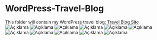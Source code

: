 # WordPress-Travel-Blog
This folder will contain my WordPress travel blog: [Travel Blog Site](https://piwd349-6-e.nobelexplorers.website/homepage-of-travel-blog/)
![Açıklama](https://private-user-images.githubusercontent.com/145008545/294455581-df48ac5e-68de-4cdc-a0e0-c079c00d2561.png?jwt=eyJhbGciOiJIUzI1NiIsInR5cCI6IkpXVCJ9.eyJpc3MiOiJnaXRodWIuY29tIiwiYXVkIjoicmF3LmdpdGh1YnVzZXJjb250ZW50LmNvbSIsImtleSI6ImtleTUiLCJleHAiOjE3MDQ0NDg4MjEsIm5iZiI6MTcwNDQ0ODUyMSwicGF0aCI6Ii8xNDUwMDg1NDUvMjk0NDU1NTgxLWRmNDhhYzVlLTY4ZGUtNGNkYy1hMGUwLWMwNzljMDBkMjU2MS5wbmc_WC1BbXotQWxnb3JpdGhtPUFXUzQtSE1BQy1TSEEyNTYmWC1BbXotQ3JlZGVudGlhbD1BS0lBVkNPRFlMU0E1M1BRSzRaQSUyRjIwMjQwMTA1JTJGdXMtZWFzdC0xJTJGczMlMkZhd3M0X3JlcXVlc3QmWC1BbXotRGF0ZT0yMDI0MDEwNVQwOTU1MjFaJlgtQW16LUV4cGlyZXM9MzAwJlgtQW16LVNpZ25hdHVyZT1lYThhMTU4MjA2NTg5OTVkNzI1YjFkOTQ3OWQyY2FhYjI1M2VkNWU0OGU5ZDAyZWVhMDgxZTVjYTcwNzEyMDA2JlgtQW16LVNpZ25lZEhlYWRlcnM9aG9zdCZhY3Rvcl9pZD0wJmtleV9pZD0wJnJlcG9faWQ9MCJ9.ibX_StgGkRX2pXy8yn8Z5SCJ_zjL2f2PkSLK8oKHY44)
![Açıklama](https://private-user-images.githubusercontent.com/145008545/294455591-f3913cf8-b72a-4046-8535-1b5ea93f7ce6.png?jwt=eyJhbGciOiJIUzI1NiIsInR5cCI6IkpXVCJ9.eyJpc3MiOiJnaXRodWIuY29tIiwiYXVkIjoicmF3LmdpdGh1YnVzZXJjb250ZW50LmNvbSIsImtleSI6ImtleTUiLCJleHAiOjE3MDQ0NDg4MjEsIm5iZiI6MTcwNDQ0ODUyMSwicGF0aCI6Ii8xNDUwMDg1NDUvMjk0NDU1NTkxLWYzOTEzY2Y4LWI3MmEtNDA0Ni04NTM1LTFiNWVhOTNmN2NlNi5wbmc_WC1BbXotQWxnb3JpdGhtPUFXUzQtSE1BQy1TSEEyNTYmWC1BbXotQ3JlZGVudGlhbD1BS0lBVkNPRFlMU0E1M1BRSzRaQSUyRjIwMjQwMTA1JTJGdXMtZWFzdC0xJTJGczMlMkZhd3M0X3JlcXVlc3QmWC1BbXotRGF0ZT0yMDI0MDEwNVQwOTU1MjFaJlgtQW16LUV4cGlyZXM9MzAwJlgtQW16LVNpZ25hdHVyZT02OTZmNWY3NmU1OTMxNmMyMWQ0M2Q1OGM3MjY0NzFiNTBhYTBlZTFkZjBlZjYyOWI1Yzc0ZWYzM2JmMjA3M2Q2JlgtQW16LVNpZ25lZEhlYWRlcnM9aG9zdCZhY3Rvcl9pZD0wJmtleV9pZD0wJnJlcG9faWQ9MCJ9.YQWcggMqzy6N1mCdj-dC-p6S3_huOUR7o3CJ0VIgrdk)
![Açıklama](https://private-user-images.githubusercontent.com/145008545/294455615-72803b37-8b67-4138-a4fc-2e10ac420be6.png?jwt=eyJhbGciOiJIUzI1NiIsInR5cCI6IkpXVCJ9.eyJpc3MiOiJnaXRodWIuY29tIiwiYXVkIjoicmF3LmdpdGh1YnVzZXJjb250ZW50LmNvbSIsImtleSI6ImtleTUiLCJleHAiOjE3MDQ0NDg4MjEsIm5iZiI6MTcwNDQ0ODUyMSwicGF0aCI6Ii8xNDUwMDg1NDUvMjk0NDU1NjE1LTcyODAzYjM3LThiNjctNDEzOC1hNGZjLTJlMTBhYzQyMGJlNi5wbmc_WC1BbXotQWxnb3JpdGhtPUFXUzQtSE1BQy1TSEEyNTYmWC1BbXotQ3JlZGVudGlhbD1BS0lBVkNPRFlMU0E1M1BRSzRaQSUyRjIwMjQwMTA1JTJGdXMtZWFzdC0xJTJGczMlMkZhd3M0X3JlcXVlc3QmWC1BbXotRGF0ZT0yMDI0MDEwNVQwOTU1MjFaJlgtQW16LUV4cGlyZXM9MzAwJlgtQW16LVNpZ25hdHVyZT1mNDFmMmY3ZDA2YWQ2NjdjMjg2ZTExOTdiMDZiODcwYWM1YWY0NTI5MjFlYjkyMDk3MTk0MmQ2YTZlMDAxNzNkJlgtQW16LVNpZ25lZEhlYWRlcnM9aG9zdCZhY3Rvcl9pZD0wJmtleV9pZD0wJnJlcG9faWQ9MCJ9.-6COCAnmkFyFKKeaOqWZG3FFyv47yzr8Xq-U6aa88RM)
![Açıklama](https://private-user-images.githubusercontent.com/145008545/294455628-a51a8ccf-9c2b-4eb5-8676-e0c8b98f256d.png?jwt=eyJhbGciOiJIUzI1NiIsInR5cCI6IkpXVCJ9.eyJpc3MiOiJnaXRodWIuY29tIiwiYXVkIjoicmF3LmdpdGh1YnVzZXJjb250ZW50LmNvbSIsImtleSI6ImtleTUiLCJleHAiOjE3MDQ0NDg4MjEsIm5iZiI6MTcwNDQ0ODUyMSwicGF0aCI6Ii8xNDUwMDg1NDUvMjk0NDU1NjI4LWE1MWE4Y2NmLTljMmItNGViNS04Njc2LWUwYzhiOThmMjU2ZC5wbmc_WC1BbXotQWxnb3JpdGhtPUFXUzQtSE1BQy1TSEEyNTYmWC1BbXotQ3JlZGVudGlhbD1BS0lBVkNPRFlMU0E1M1BRSzRaQSUyRjIwMjQwMTA1JTJGdXMtZWFzdC0xJTJGczMlMkZhd3M0X3JlcXVlc3QmWC1BbXotRGF0ZT0yMDI0MDEwNVQwOTU1MjFaJlgtQW16LUV4cGlyZXM9MzAwJlgtQW16LVNpZ25hdHVyZT03YzdjMmRmOWFhOTM3YjE4MDkwZjkxZDczZTM5OWI1YzdkMTdjODRkNjIzNzMzYWIwMDJkN2I0Mzc2ZjEzNDk2JlgtQW16LVNpZ25lZEhlYWRlcnM9aG9zdCZhY3Rvcl9pZD0wJmtleV9pZD0wJnJlcG9faWQ9MCJ9.jN1__Fsxv5q67X1XjOntnahmT9JdL7fximh--6EB3DY)
![Açıklama](https://private-user-images.githubusercontent.com/145008545/294457054-6ad1db0f-be38-495e-8958-1ff4af2fe629.png?jwt=eyJhbGciOiJIUzI1NiIsInR5cCI6IkpXVCJ9.eyJpc3MiOiJnaXRodWIuY29tIiwiYXVkIjoicmF3LmdpdGh1YnVzZXJjb250ZW50LmNvbSIsImtleSI6ImtleTUiLCJleHAiOjE3MDQ0NDkxODQsIm5iZiI6MTcwNDQ0ODg4NCwicGF0aCI6Ii8xNDUwMDg1NDUvMjk0NDU3MDU0LTZhZDFkYjBmLWJlMzgtNDk1ZS04OTU4LTFmZjRhZjJmZTYyOS5wbmc_WC1BbXotQWxnb3JpdGhtPUFXUzQtSE1BQy1TSEEyNTYmWC1BbXotQ3JlZGVudGlhbD1BS0lBVkNPRFlMU0E1M1BRSzRaQSUyRjIwMjQwMTA1JTJGdXMtZWFzdC0xJTJGczMlMkZhd3M0X3JlcXVlc3QmWC1BbXotRGF0ZT0yMDI0MDEwNVQxMDAxMjRaJlgtQW16LUV4cGlyZXM9MzAwJlgtQW16LVNpZ25hdHVyZT00MGRmZjA2NTEwMjcxZWI0ZGQ2MTM5OTdjZmRmZDM1YjI1Y2Y1MGFiOWFlOWY1MTNkOTNkOTUyY2QzY2YzY2RmJlgtQW16LVNpZ25lZEhlYWRlcnM9aG9zdCZhY3Rvcl9pZD0wJmtleV9pZD0wJnJlcG9faWQ9MCJ9.Qyr893PfYnTwxOMj2XwZgO6g5BMgHJ2jc3Gu9VyKKLU)
![Açıklama](https://private-user-images.githubusercontent.com/145008545/294457065-bbe4fef2-7736-4ead-b102-1b849590c757.png?jwt=eyJhbGciOiJIUzI1NiIsInR5cCI6IkpXVCJ9.eyJpc3MiOiJnaXRodWIuY29tIiwiYXVkIjoicmF3LmdpdGh1YnVzZXJjb250ZW50LmNvbSIsImtleSI6ImtleTUiLCJleHAiOjE3MDQ0NDkxODQsIm5iZiI6MTcwNDQ0ODg4NCwicGF0aCI6Ii8xNDUwMDg1NDUvMjk0NDU3MDY1LWJiZTRmZWYyLTc3MzYtNGVhZC1iMTAyLTFiODQ5NTkwYzc1Ny5wbmc_WC1BbXotQWxnb3JpdGhtPUFXUzQtSE1BQy1TSEEyNTYmWC1BbXotQ3JlZGVudGlhbD1BS0lBVkNPRFlMU0E1M1BRSzRaQSUyRjIwMjQwMTA1JTJGdXMtZWFzdC0xJTJGczMlMkZhd3M0X3JlcXVlc3QmWC1BbXotRGF0ZT0yMDI0MDEwNVQxMDAxMjRaJlgtQW16LUV4cGlyZXM9MzAwJlgtQW16LVNpZ25hdHVyZT02YWI2OTY3NDk1OTEwN2IyMTg4ZTM5MTRjMjdlMjA0ZWNhZTJjYWI2Y2QxYzc5MDZkODAxZGI4MzJjMGM1YmEzJlgtQW16LVNpZ25lZEhlYWRlcnM9aG9zdCZhY3Rvcl9pZD0wJmtleV9pZD0wJnJlcG9faWQ9MCJ9.CH8l_ClTPfJfeFCpESTdxpFeGcQZITarKkKrQ4GvnXg)
![Açıklama](https://private-user-images.githubusercontent.com/145008545/294457072-ffa79991-3c21-42e3-a8aa-8d13b763e8cd.png?jwt=eyJhbGciOiJIUzI1NiIsInR5cCI6IkpXVCJ9.eyJpc3MiOiJnaXRodWIuY29tIiwiYXVkIjoicmF3LmdpdGh1YnVzZXJjb250ZW50LmNvbSIsImtleSI6ImtleTUiLCJleHAiOjE3MDQ0NDkxODQsIm5iZiI6MTcwNDQ0ODg4NCwicGF0aCI6Ii8xNDUwMDg1NDUvMjk0NDU3MDcyLWZmYTc5OTkxLTNjMjEtNDJlMy1hOGFhLThkMTNiNzYzZThjZC5wbmc_WC1BbXotQWxnb3JpdGhtPUFXUzQtSE1BQy1TSEEyNTYmWC1BbXotQ3JlZGVudGlhbD1BS0lBVkNPRFlMU0E1M1BRSzRaQSUyRjIwMjQwMTA1JTJGdXMtZWFzdC0xJTJGczMlMkZhd3M0X3JlcXVlc3QmWC1BbXotRGF0ZT0yMDI0MDEwNVQxMDAxMjRaJlgtQW16LUV4cGlyZXM9MzAwJlgtQW16LVNpZ25hdHVyZT01NjZiMGM4MzJjZGM4NDE0NWEzMGRjOWMzMzI3MzM4NWVjZjM1YzhjZmZkMGU1OTI0MDFhNTM5Y2Q2NTIzOGEwJlgtQW16LVNpZ25lZEhlYWRlcnM9aG9zdCZhY3Rvcl9pZD0wJmtleV9pZD0wJnJlcG9faWQ9MCJ9.7sUGrzrfBZodrlY_yL2bp8-UJW0oDwwv2mQyKVVf7f0)
![Açıklama](https://private-user-images.githubusercontent.com/145008545/294457081-18119ed1-8cab-4cfa-b94c-3add29498144.png?jwt=eyJhbGciOiJIUzI1NiIsInR5cCI6IkpXVCJ9.eyJpc3MiOiJnaXRodWIuY29tIiwiYXVkIjoicmF3LmdpdGh1YnVzZXJjb250ZW50LmNvbSIsImtleSI6ImtleTUiLCJleHAiOjE3MDQ0NDkxODQsIm5iZiI6MTcwNDQ0ODg4NCwicGF0aCI6Ii8xNDUwMDg1NDUvMjk0NDU3MDgxLTE4MTE5ZWQxLThjYWItNGNmYS1iOTRjLTNhZGQyOTQ5ODE0NC5wbmc_WC1BbXotQWxnb3JpdGhtPUFXUzQtSE1BQy1TSEEyNTYmWC1BbXotQ3JlZGVudGlhbD1BS0lBVkNPRFlMU0E1M1BRSzRaQSUyRjIwMjQwMTA1JTJGdXMtZWFzdC0xJTJGczMlMkZhd3M0X3JlcXVlc3QmWC1BbXotRGF0ZT0yMDI0MDEwNVQxMDAxMjRaJlgtQW16LUV4cGlyZXM9MzAwJlgtQW16LVNpZ25hdHVyZT02Y2MyNjg1MGU3YTc4YzFiOTQ3Yjc1MDMwMmY1OTg1NmIwZDFjMzllODJiM2M3NjViZjY4MWNlYTRjZDBhNzgwJlgtQW16LVNpZ25lZEhlYWRlcnM9aG9zdCZhY3Rvcl9pZD0wJmtleV9pZD0wJnJlcG9faWQ9MCJ9.L8yUtEb05dFrXfKaaymP9WzCZ0h9wqi5_7p1yBPnAFc)
![Açıklama](https://private-user-images.githubusercontent.com/145008545/294457084-51173b4d-2760-413f-aa65-22ae01c62741.png?jwt=eyJhbGciOiJIUzI1NiIsInR5cCI6IkpXVCJ9.eyJpc3MiOiJnaXRodWIuY29tIiwiYXVkIjoicmF3LmdpdGh1YnVzZXJjb250ZW50LmNvbSIsImtleSI6ImtleTUiLCJleHAiOjE3MDQ0NDkxODQsIm5iZiI6MTcwNDQ0ODg4NCwicGF0aCI6Ii8xNDUwMDg1NDUvMjk0NDU3MDg0LTUxMTczYjRkLTI3NjAtNDEzZi1hYTY1LTIyYWUwMWM2Mjc0MS5wbmc_WC1BbXotQWxnb3JpdGhtPUFXUzQtSE1BQy1TSEEyNTYmWC1BbXotQ3JlZGVudGlhbD1BS0lBVkNPRFlMU0E1M1BRSzRaQSUyRjIwMjQwMTA1JTJGdXMtZWFzdC0xJTJGczMlMkZhd3M0X3JlcXVlc3QmWC1BbXotRGF0ZT0yMDI0MDEwNVQxMDAxMjRaJlgtQW16LUV4cGlyZXM9MzAwJlgtQW16LVNpZ25hdHVyZT01OTdiNzZiNjhiNDVmZDRkNTBmOGE3ZGEwMTMzNDM0MDY1NGFjMzZlNjY2NTU1YzgzOTliMzczZDgyNzgwZGNiJlgtQW16LVNpZ25lZEhlYWRlcnM9aG9zdCZhY3Rvcl9pZD0wJmtleV9pZD0wJnJlcG9faWQ9MCJ9.ACWeQ6UK4eCtprYZx-f24Eb3_u7cgzZA7BEO-V3NCro)
![Açıklama](https://private-user-images.githubusercontent.com/145008545/294457101-e82e18ae-2ddc-4589-b04c-0087312b8428.png?jwt=eyJhbGciOiJIUzI1NiIsInR5cCI6IkpXVCJ9.eyJpc3MiOiJnaXRodWIuY29tIiwiYXVkIjoicmF3LmdpdGh1YnVzZXJjb250ZW50LmNvbSIsImtleSI6ImtleTUiLCJleHAiOjE3MDQ0NDkxODQsIm5iZiI6MTcwNDQ0ODg4NCwicGF0aCI6Ii8xNDUwMDg1NDUvMjk0NDU3MTAxLWU4MmUxOGFlLTJkZGMtNDU4OS1iMDRjLTAwODczMTJiODQyOC5wbmc_WC1BbXotQWxnb3JpdGhtPUFXUzQtSE1BQy1TSEEyNTYmWC1BbXotQ3JlZGVudGlhbD1BS0lBVkNPRFlMU0E1M1BRSzRaQSUyRjIwMjQwMTA1JTJGdXMtZWFzdC0xJTJGczMlMkZhd3M0X3JlcXVlc3QmWC1BbXotRGF0ZT0yMDI0MDEwNVQxMDAxMjRaJlgtQW16LUV4cGlyZXM9MzAwJlgtQW16LVNpZ25hdHVyZT00ZTVmZjhlMjgxNGY2MTNiZWFhYWFjMGQ4OGZhOGU0NTgzN2I3NmY4YmI3ZWMwYTEzZmM5ZDRiZTRjZjRhYmEzJlgtQW16LVNpZ25lZEhlYWRlcnM9aG9zdCZhY3Rvcl9pZD0wJmtleV9pZD0wJnJlcG9faWQ9MCJ9.jbBwxqc6OW30UX07ru4dGJ5UYHnMKV7Yfas6fh0081c)
![Açıklama](https://private-user-images.githubusercontent.com/145008545/294457104-d4ac7d35-26a3-4dea-a5af-e6c588a8e848.png?jwt=eyJhbGciOiJIUzI1NiIsInR5cCI6IkpXVCJ9.eyJpc3MiOiJnaXRodWIuY29tIiwiYXVkIjoicmF3LmdpdGh1YnVzZXJjb250ZW50LmNvbSIsImtleSI6ImtleTUiLCJleHAiOjE3MDQ0NDkxODQsIm5iZiI6MTcwNDQ0ODg4NCwicGF0aCI6Ii8xNDUwMDg1NDUvMjk0NDU3MTA0LWQ0YWM3ZDM1LTI2YTMtNGRlYS1hNWFmLWU2YzU4OGE4ZTg0OC5wbmc_WC1BbXotQWxnb3JpdGhtPUFXUzQtSE1BQy1TSEEyNTYmWC1BbXotQ3JlZGVudGlhbD1BS0lBVkNPRFlMU0E1M1BRSzRaQSUyRjIwMjQwMTA1JTJGdXMtZWFzdC0xJTJGczMlMkZhd3M0X3JlcXVlc3QmWC1BbXotRGF0ZT0yMDI0MDEwNVQxMDAxMjRaJlgtQW16LUV4cGlyZXM9MzAwJlgtQW16LVNpZ25hdHVyZT1lNDgwNWY4OWQ5NWU2OWM2NDc5NTEwNTc2MzVkYTFhZWY5OTExMGFhOTc0OTFkYmEyMzQ0MzkyNGMyMTE0MDkxJlgtQW16LVNpZ25lZEhlYWRlcnM9aG9zdCZhY3Rvcl9pZD0wJmtleV9pZD0wJnJlcG9faWQ9MCJ9.BJ2U2YnL5veGaNUACe4CEiBflDaebc8zNrHjnRK3m6w)
